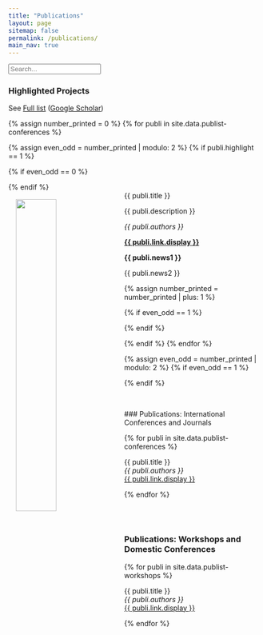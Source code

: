 ```yaml
---
title: "Publications"
layout: page
sitemap: false
permalink: /publications/
main_nav: true
---
```



<!-- ## Publications -->


<input type="text" class="form-control" id="search-input" placeholder="Search...">
<br>
<div class="list-group mt-5" id="results-container">   
</div>


### Highlighted Projects

See [Full list](#full-list) ([Google Scholar](https://scholar.google.ch/citations?user=Jaws2sYAAAAJ))

{% assign number_printed = 0 %}
{% for publi in site.data.publist-conferences %}

{% assign even_odd = number_printed | modulo: 2 %}
{% if publi.highlight == 1 %}

{% if even_odd == 0 %}
<div class="row">
{% endif %}

<div class="container">
 <div class="well">
  <pubtit>{{ publi.title }}</pubtit>
  <img src="{{ site.url }}{{ site.baseurl }}/images/pubs/{{ publi.image }}" class="img-responsive" style="float: left; width: 40%; padding: 3%" /> 
  <p>{{ publi.description }}</p>
  <p><em>{{ publi.authors }}</em></p>
  <p><strong><a href="{{ publi.link.url }}">{{ publi.link.display }}</a></strong></p>
  <p class="text-danger"><strong> {{ publi.news1 }}</strong></p>
  <p> {{ publi.news2 }}</p>
 </div>
</div>

{% assign number_printed = number_printed | plus: 1 %}

{% if even_odd == 1 %}
</div>
{% endif %}

{% endif %}
{% endfor %}

{% assign even_odd = number_printed | modulo: 2 %}
{% if even_odd == 1 %}
</div>
{% endif %}

<p> &nbsp; </p>


<a name="full-list">
### Publications: International Conferences and Journals

{% for publi in site.data.publist-conferences %}

  {{ publi.title }} <br />
  <em>{{ publi.authors }} </em><br /><a href="{{ publi.link.url }}">{{ publi.link.display }}</a>

{% endfor %}

<br><br>
### Publications: Workshops and Domestic Conferences

{% for publi in site.data.publist-workshops %}

  {{ publi.title }} <br />
  <em>{{ publi.authors }} </em><br /><a href="{{ publi.link.url }}">{{ publi.link.display }}</a>

{% endfor %}
